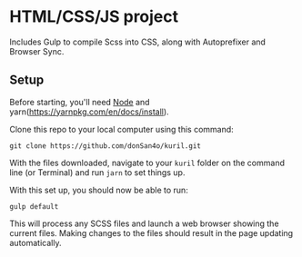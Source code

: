 # HTML/CSS/JS project

Includes Gulp to compile Scss into CSS, along with Autoprefixer and Browser Sync.

## Setup

Before starting, you'll need [Node](https://nodejs.org/) and yarn(https://yarnpkg.com/en/docs/install).

Clone this repo to your local computer using this command:

    git clone https://github.com/donSan4o/kuril.git

With the files downloaded, navigate to your `kuril` folder on the command line (or Terminal) and run `jarn` to set things up.

With this set up, you should now be able to run:

    gulp default

This will process any SCSS files and launch a web browser showing the current files. Making changes to the files should result in the page updating automatically.
